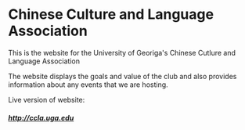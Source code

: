 # Chinese Culture and Language Association 

This is the website for the University of Georiga's Chinese Cutlure and Language Association 

The website displays the goals and value of the club and also provides information about any events that we are hosting. 

Live version of website:
##### http://ccla.uga.edu
